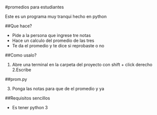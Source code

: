 #promedios para estudiantes

Este es un programa muy tranqui hecho en python

##Que hace?

- Pide a la persona que ingrese tre notas
- Hace un calculo del promedio de las tres
- Te da el promedio y te dice si reprobaste o no

##Como usalo?

1. Abre una terminal en la carpeta del proyecto con shift + click derecho
2.Escribe

##prom.py

3. Ponga las notas para que de el promedio y ya

##Requisitos sencillos

- Es tener python 3